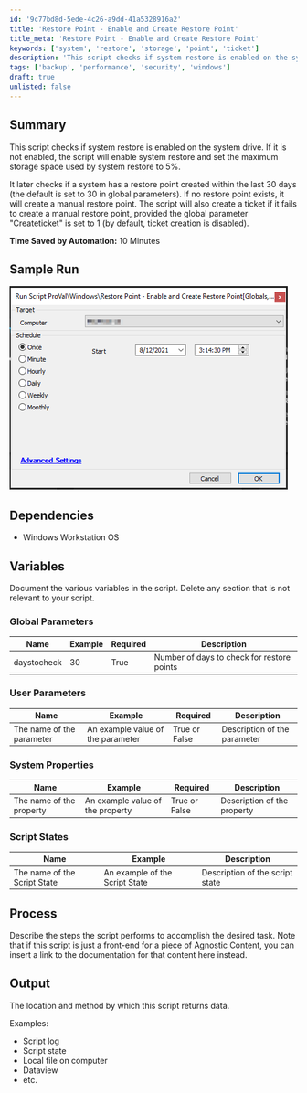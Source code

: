 ```yaml
---
id: '9c77bd8d-5ede-4c26-a9dd-41a5328916a2'
title: 'Restore Point - Enable and Create Restore Point'
title_meta: 'Restore Point - Enable and Create Restore Point'
keywords: ['system', 'restore', 'storage', 'point', 'ticket']
description: 'This script checks if system restore is enabled on the system drive and enables it if not. It sets the maximum storage space for system restore to 5% and verifies if a restore point has been created within the last 30 days. If no restore point exists, it creates one and can generate a ticket if the creation fails, based on the global parameters.'
tags: ['backup', 'performance', 'security', 'windows']
draft: true
unlisted: false
---
```


## Summary

This script checks if system restore is enabled on the system drive. If it is not enabled, the script will enable system restore and set the maximum storage space used by system restore to 5%.

It later checks if a system has a restore point created within the last 30 days (the default is set to 30 in global parameters). If no restore point exists, it will create a manual restore point. The script will also create a ticket if it fails to create a manual restore point, provided the global parameter "Createticket" is set to 1 (by default, ticket creation is disabled).

**Time Saved by Automation:** 10 Minutes

## Sample Run

![Sample Run](../../static/img/Restore-Point---Enable-and-Create-Restore-Point/image_1.png)

## Dependencies

- Windows Workstation OS

## Variables

Document the various variables in the script. Delete any section that is not relevant to your script.

### Global Parameters

| Name         | Example | Required | Description                   |
|--------------|---------|----------|-------------------------------|
| daystocheck  | 30      | True     | Number of days to check for restore points |

### User Parameters

| Name                           | Example                        | Required     | Description                   |
|--------------------------------|--------------------------------|--------------|-------------------------------|
| The name of the parameter      | An example value of the parameter | True or False | Description of the parameter   |

### System Properties

| Name                           | Example                        | Required     | Description                   |
|--------------------------------|--------------------------------|--------------|-------------------------------|
| The name of the property       | An example value of the property | True or False | Description of the property    |

### Script States

| Name                           | Example                        | Description                   |
|--------------------------------|--------------------------------|-------------------------------|
| The name of the Script State   | An example of the Script State | Description of the script state |

## Process

Describe the steps the script performs to accomplish the desired task. Note that if this script is just a front-end for a piece of Agnostic Content, you can insert a link to the documentation for that content here instead.

## Output

The location and method by which this script returns data.

Examples:

- Script log
- Script state
- Local file on computer
- Dataview
- etc.



